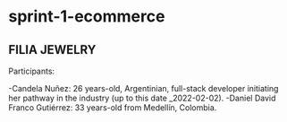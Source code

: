 # sprint-1-ecommerce

FILIA JEWELRY
------------------

Participants:

-Candela Nuñez: 26 years-old, Argentinian, full-stack developer initiating her pathway in the industry (up to this date _2022-02-02).
-Daniel David Franco Gutiérrez: 33 years-old from Medellín, Colombia.